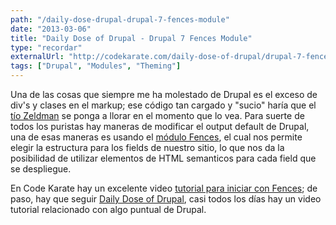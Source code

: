 ```yaml
---
path: "/daily-dose-drupal-drupal-7-fences-module"
date: "2013-03-06"
title: "Daily Dose of Drupal - Drupal 7 Fences Module"
type: "recordar"
externalUrl: "http://codekarate.com/daily-dose-of-drupal/drupal-7-fences-module"
tags: ["Drupal", "Modules", "Theming"]
---
```


Una de las cosas que siempre me ha molestado de Drupal es el exceso de div's y clases en el markup; ese código tan cargado y "sucio" haría que el [tío Zeldman](http://www.zeldman.com/) se ponga a llorar en el momento que lo vea. Para suerte de todos los puristas hay maneras de modificar el output default de Drupal, una de esas maneras es usando el [módulo Fences](http://drupal.org/project/fences), el cual nos permite elegir la estructura para los fields de nuestro sitio, lo que nos da la posibilidad de utilizar elementos de HTML semanticos para cada field que se despliegue.

En Code Karate hay un excelente video [tutorial para iniciar con Fences](http://codekarate.com/daily-dose-of-drupal/drupal-7-fences-module); de paso, hay que seguir [Daily Dose of Drupal](http://codekarate.com/daily-dose-of-drupal), casi todos los días hay un video tutorial relacionado con algo puntual de Drupal.
